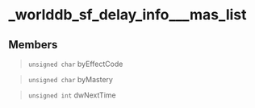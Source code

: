 # _worlddb_sf_delay_info___mas_list
 
## Members
 
> `unsigned char` byEffectCode
 
> `unsigned char` byMastery
 
> `unsigned int` dwNextTime
 
